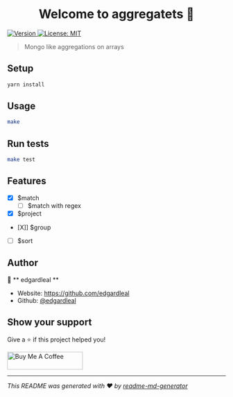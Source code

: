 <h1 align="center">Welcome to aggregatets 👋</h1>
<p>
  <a href="https://www.npmjs.com/package/ts-template" target="_blank">
    <img alt="Version" src="https://img.shields.io/npm/v/ts-template.svg">
  </a>
  <a href="#" target="_blank">
    <img alt="License: MIT" src="https://img.shields.io/badge/License-MIT-yellow.svg" />
  </a>
</p>

> Mongo like aggregations on arrays

## Setup

```sh
yarn install
```

## Usage

```sh
make
```

## Run tests

```sh
make test
```

## Features

- [X] $match
  - [ ] $match with regex
- [X] $project
- [X]] $group
- [ ] $sort

## Author

👤 ** edgardleal **

* Website: https://github.com/edgardleal
* Github: [@edgardleal](https://github.com/edgardleal)

## Show your support

Give a ⭐️ if this project helped you!

<a href="https://www.buymeacoffee.com/edgardleal" target="_blank"><img src="https://cdn.buymeacoffee.com/buttons/default-orange.png" alt="Buy Me A Coffee" height="41" width="174"></a>

***
_This README was generated with ❤️ by [readme-md-generator](https://github.com/kefranabg/readme-md-generator)_
